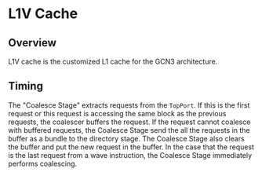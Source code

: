 # L1V Cache

## Overview

L1V cache is the customized L1 cache for the GCN3 architecture.

## Timing

The "Coalesce Stage" extracts requests from the `TopPort`. If this is the first
request or this request is accessing the same block as the previous requests,
the coalescer buffers the request. If the request cannot coalesce with buffered
requests, the Coalesce Stage send the all the requests in the buffer as a
bundle to the directory stage. The Coalesce Stage also clears the buffer and
put the new request in the buffer. In the case that the request is the last
request from a wave instruction, the Coalesce Stage immediately performs
coalescing.